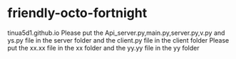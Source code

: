 # friendly-octo-fortnight
tinua5d1.github.io
Please put the Api_server.py,main.py,server.py,v.py and ys.py file in the server folder and the client.py file in the client folder
Please put the xx.xx file in the xx folder and the yy.yy file in the yy folder
